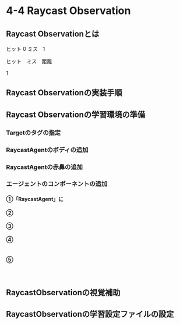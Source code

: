 # 4-4 Raycast Observation

## Raycast Observationとは

ヒット 0
ミス　1

ヒット　ミス　距離

1



## Raycast Observationの実装手順



## Raycast Observationの学習環境の準備



### Targetのタグの指定



### RaycastAgentのボディの追加




### RaycastAgentの赤鼻の追加




### エージェントのコンポーネントの追加

#### ①「RaycastAgent」に

#### ②

#### ③

#### ④

```cs

```

#### ⑤


<br>

## RaycastObservationの視覚補助




## RaycastObservationの学習設定ファイルの設定













